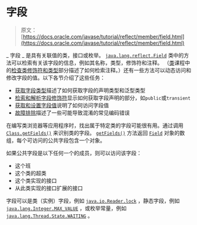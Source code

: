 # 字段

> 原文： [https://docs.oracle.com/javase/tutorial/reflect/member/field.html](https://docs.oracle.com/javase/tutorial/reflect/member/field.html)

_ 字段 _ 是具有关联值的类，接口或枚举。 [`java.lang.reflect.Field`](https://docs.oracle.com/javase/8/docs/api/java/lang/reflect/Field.html) 类中的方法可以检索有关该字段的信息，例如其名称，类型，修饰符和注释。 （[类](../class/index.html)课程中的[检查类修饰符和类型](../class/classModifiers.html)部分描述了如何检索注释。）还有一些方法可以动态访问和修改字段的值。以下各节介绍了这些任务：

*   [获取字段类型](fieldTypes.html)描述了如何获取字段的声明类型和泛型类型
*   [检索和解析字段修饰符](fieldModifiers.html)显示如何获取字段声明的部分，如`public`或`transient`
*   [获取和设置字段值](fieldValues.html)说明了如何访问字段值
*   [故障排除](fieldTrouble.html)描述了一些可能导致混淆的常见编码错误

在编写类浏览器等应用程序时，找出属于特定类的字段可能很有用。通过调用 [`Class.getFields()`](https://docs.oracle.com/javase/8/docs/api/java/lang/Class.html#getFields--) 来识别类的字段。 [`getFields()`](https://docs.oracle.com/javase/8/docs/api/java/lang/Class.html#getFields--) 方法返回 [`Field`](https://docs.oracle.com/javase/8/docs/api/java/lang/reflect/Field.html) 对象的数组，每个可访问的公共字段包含一个对象。

如果公共字段是以下任何一个的成员，则可以访问该字段：

*   这个班
*   这个类的超类
*   这个类实现的接口
*   从此类实现的接口扩展的接口

字段可以是类（实例）字段，例如 [`java.io.Reader.lock`](https://docs.oracle.com/javase/8/docs/api/java/io/Reader.html#lock) ，静态字段，例如 [`java.lang.Integer.MAX_VALUE`](https://docs.oracle.com/javase/8/docs/api/java/lang/Integer.html#MAX_VALUE) ，或枚举常量，例如 [`java.lang.Thread.State.WAITING`](https://docs.oracle.com/javase/8/docs/api/java/lang/Thread.State.html#WAITING) 。